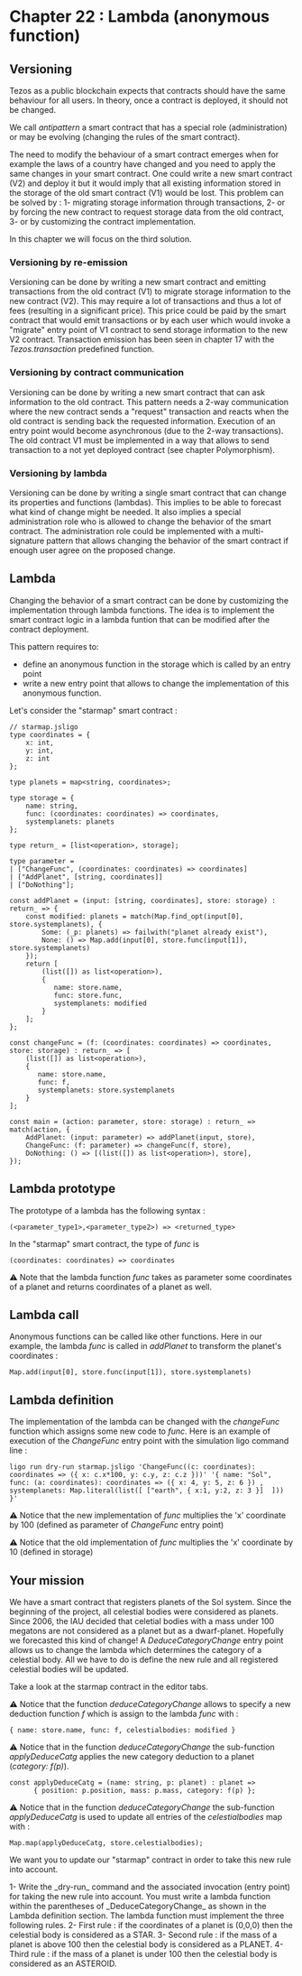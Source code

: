 # Chapter 22 : Lambda (anonymous function)

<dialog character="scientist">Captain, maybe you should think of updating our starmap referencement, it's not like this was introduced by the ICA like 1,000 years ago...</dialog>

## Versioning

Tezos as a public blockchain expects that contracts should have the same behaviour for all users. In theory, once a contract is deployed, it should not be changed.

We call _antipattern_ a smart contract that has a special role (administration) or may be evolving (changing the rules of the smart contract).

The need to modify the behaviour of a smart contract emerges when for example the laws of a country have changed and you need to apply the same changes in your smart contract.
One could write a new smart contract (V2) and deploy it but it would imply that all existing information stored in the storage of the old smart contract (V1) would be lost. This problem can be solved by :
1- migrating storage information through transactions,
2- or by forcing the new contract to request storage data from the old contract,
3- or by customizing the contract implementation.

In this chapter we will focus on the third solution.

### Versioning by re-emission

Versioning can be done by writing a new smart contract and emitting transactions from the old contract (V1) to migrate storage information to the new contract (V2). This may require a lot of transactions and thus a lot of fees (resulting in a significant price). This price could be paid by the smart contract that would emit transactions or by each user which would invoke a "migrate" entry point of V1 contract to send storage information to the new V2 contract. Transaction emission has been seen in chapter 17 with the _Tezos.transaction_ predefined function.

### Versioning by contract communication

Versioning can be done by writing a new smart contract that can ask information to the old contract. This pattern needs a 2-way communication where the new contract sends a "request" transaction and reacts when the old contract is sending back the requested information. Execution of an entry point would become asynchronous (due to the 2-way transactions). The old contract V1 must be implemented in a way that allows to send transaction to a not yet deployed contract (see chapter Polymorphism).

### Versioning by lambda

Versioning can be done by writing a single smart contract that can change its properties and functions (lambdas). This implies to be able to forecast what kind of change might be needed. It also implies a special administration role who is allowed to change the behavior of the smart contract. The administration role could be implemented with a multi-signature pattern that allows changing the behavior of the smart contract if enough user agree on the proposed change.

## Lambda

Changing the behavior of a smart contract can be done by customizing the implementation through lambda functions. The idea is to implement the smart contract logic in a lambda funtion that can be modified after the contract deployment.

This pattern requires to:

- define an anonymous function in the storage which is called by an entry point
- write a new entry point that allows to change the implementation of this anonymous function.

Let's consider the "starmap" smart contract :

```
// starmap.jsligo
type coordinates = {
    x: int,
    y: int,
    z: int
};

type planets = map<string, coordinates>;

type storage = {
    name: string,
    func: (coordinates: coordinates) => coordinates,
    systemplanets: planets
};

type return_ = [list<operation>, storage];

type parameter =
| ["ChangeFunc", (coordinates: coordinates) => coordinates]
| ["AddPlanet", [string, coordinates]]
| ["DoNothing"];

const addPlanet = (input: [string, coordinates], store: storage) : return_ => {
    const modified: planets = match(Map.find_opt(input[0], store.systemplanets), {
        Some: (_p: planets) => failwith("planet already exist"),
        None: () => Map.add(input[0], store.func(input[1]), store.systemplanets)
    });
    return [
        (list([]) as list<operation>),
        {
           name: store.name,
           func: store.func,
           systemplanets: modified
        }
    ];
};

const changeFunc = (f: (coordinates: coordinates) => coordinates, store: storage) : return_ => [
    (list([]) as list<operation>),
    {
       name: store.name,
       func: f,
       systemplanets: store.systemplanets
    }
];

const main = (action: parameter, store: storage) : return_ => match(action, {
    AddPlanet: (input: parameter) => addPlanet(input, store),
    ChangeFunc: (f: parameter) => changeFunc(f, store),
    DoNothing: () => [(list([]) as list<operation>), store],
});
```

## Lambda prototype

The prototype of a lambda has the following syntax :

```
(<parameter_type1>,<parameter_type2>) => <returned_type>
```

In the "starmap" smart contract, the type of _func_ is

```
(coordinates: coordinates) => coordinates
```

⚠️ Note that the lambda function _func_ takes as parameter some coordinates of a planet and returns coordinates of a planet as well.

## Lambda call

Anonymous functions can be called like other functions. Here in our example, the lambda _func_ is called in _addPlanet_ to transform the planet's coordinates :

```
Map.add(input[0], store.func(input[1]), store.systemplanets)
```

## Lambda definition

The implementation of the lambda can be changed with the _changeFunc_ function which assigns some new code to _func_. Here is an example of execution of the _ChangeFunc_ entry point with the simulation ligo command line :

```
ligo run dry-run starmap.jsligo 'ChangeFunc((c: coordinates): coordinates => ({ x: c.x*100, y: c.y, z: c.z }))' '{ name: "Sol", func: (a: coordinates): coordinates => ({ x: 4, y: 5, z: 6 }) , systemplanets: Map.literal(list([ ["earth", { x:1, y:2, z: 3 }]  ])) }'
```

⚠️ Notice that the new implementation of _func_ multiplies the 'x' coordinate by 100 (defined as parameter of _ChangeFunc_ entry point)

⚠️ Notice that the old implementation of _func_ multiplies the 'x' coordinate by 10 (defined in storage)

## Your mission

We have a smart contract that registers planets of the Sol system. Since the beginning of the project, all celestial bodies were considered as planets.
Since 2006, the IAU decided that celetial bodies with a mass under 100 megatons are not considered as a planet but as a dwarf-planet. Hopefully we forecasted this kind of change! A _DeduceCategoryChange_ entry point allows us to change the lambda which determines the category of a celestial body. All we have to do is define the new rule and all registered celestial bodies will be updated.

Take a look at the starmap contract in the editor tabs.

⚠️ Notice that the function _deduceCategoryChange_ allows to specify a new deduction function _f_ which is assign to the lambda _func_ with :

```
{ name: store.name, func: f, celestialbodies: modified }
```

⚠️ Notice that in the function _deduceCategoryChange_ the sub-function _applyDeduceCatg_ applies the new category deduction to a planet (_category: f(p)_).

```
const applyDeduceCatg = (name: string, p: planet) : planet =>
      { position: p.position, mass: p.mass, category: f(p) };
```

⚠️ Notice that in the function _deduceCategoryChange_ the sub-function _applyDeduceCatg_ is used to update all entries of the _celestialbodies_ map with :

```
Map.map(applyDeduceCatg, store.celestialbodies);
```

We want you to update our "starmap" contract in order to take this new rule into account.

<!-- prettier-ignore -->1- Write the _dry-run_ command and the associated invocation (entry point) for taking the new rule into account. You must write a lambda function within the parentheses of _DeduceCategoryChange_ as shown in the Lambda definition section. The lambda function must implement the three following rules.

<!-- prettier-ignore -->2- First rule : if the coordinates of a planet is (0,0,0) then the celestial body is considered as a STAR.

<!-- prettier-ignore -->3- Second rule : if the mass of a planet is above 100 then the celestial body is considered as a PLANET.

<!-- prettier-ignore -->4- Third rule : if the mass of a planet is under 100 then the celestial body is considered as an ASTEROID.
